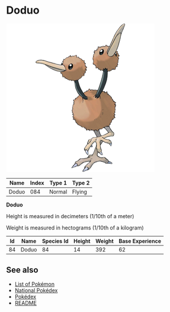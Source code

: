 # Doduo


![Doduo](images/084.png)

| **Name** | **Index** | **Type 1** | **Type 2** |
|----|----|----|----|
| Doduo | 084 | Normal | Flying  |

**Doduo** 


Height is measured in decimeters (1/10th of a meter)

Weight is measured in hectograms (1/10th of a kilogram)

| **Id** | **Name** | **Species Id** | **Height** | **Weight** | **Base Experience** |
|--------|----------|----------------|------------|------------|---------------------|
| 84 | Doduo | 84 | 14 | 392 | 62 |


## See also

- [List of Pokémon](../pokemon.md)
- [National Pokédex](../national_pokedex.md)
- [Pokédex](../pokedex.md)
- [README](../README.md)
